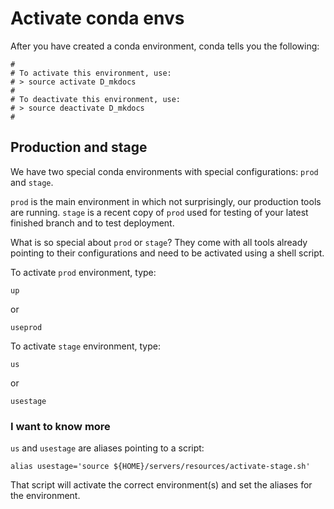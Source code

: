 # Activate conda envs

After you have created a conda environment, conda tells you the following:

```
#
# To activate this environment, use:
# > source activate D_mkdocs
#
# To deactivate this environment, use:
# > source deactivate D_mkdocs
#
```

## Production and stage

We have two special conda environments with special configurations: `prod` and `stage`.

`prod` is the main environment in which not surprisingly, our production tools are running. `stage` is a recent copy of `prod` used for testing of your latest finished branch and to test deployment.

What is so special about `prod` or `stage`? They come with all tools already pointing to their configurations and need to be activated using a shell script.

To activate `prod` environment, type:
```
up
```
or
```
useprod
```

To activate `stage` environment, type:
```
us
```
or
```
usestage
```

### I want to know more

`us` and `usestage` are aliases pointing to a script:

```
alias usestage='source ${HOME}/servers/resources/activate-stage.sh'
```

That script will activate the correct environment(s) and set the aliases for the environment.
